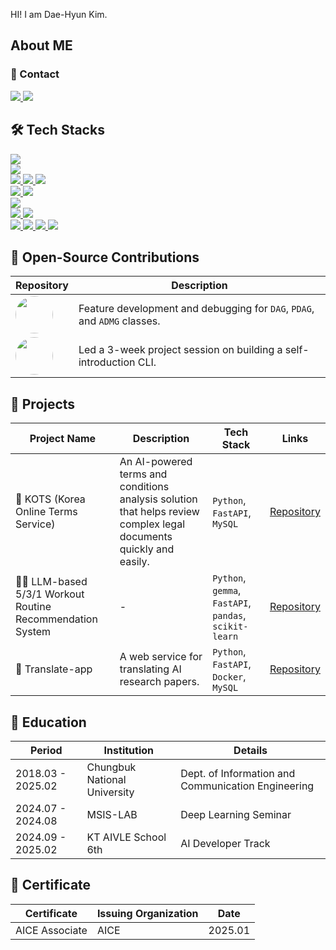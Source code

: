 HI! I am Dae-Hyun Kim. <br>

## About ME

### 📧 Contact
<a href="mailto:daehyun99@kakao.com">
    <img src="https://img.shields.io/badge/daehyun99@kakao.com-FEE500?style=for-the-badge&logo=maildotru&logoColor=black"/>
</a>
<a href="https://www.linkedin.com/in/daehyun-kim-5084b9333/" target="_blank">
    <img src="https://img.shields.io/badge/LinkedIn-0A66C2?style=for-the-badge&logo=linkedin&logoColor=white"/>
</a>

## 🛠 Tech Stacks
<a href="">
    <img src="https://img.shields.io/badge/Python-3776AB?style=for-the-badge&logo=python&logoColor=white"/> <br>
    <img src="https://img.shields.io/badge/FastAPI-009688?style=for-the-badge&logo=fastapi&logoColor=white"/>
    <br>
    <img src="https://img.shields.io/badge/PyTorch-EE4C2C?style=for-the-badge&logo=pytorch&logoColor=white"/>
    <img src="https://img.shields.io/badge/TensorFlow-FF6F00?style=for-the-badge&logo=tensorflow&logoColor=white"/>
    <img src="https://img.shields.io/badge/Prompt%20Engineering-FF8C00?style=for-the-badge&logo=openai&logoColor=white"/>
    <br>
    <img src="https://img.shields.io/badge/Pandas-150458?style=for-the-badge&logo=pandas&logoColor=white"/>
    <img src="https://img.shields.io/badge/Scikit--learn-F7931E?style=for-the-badge&logo=scikit-learn&logoColor=white"/>
    <br>
    <img src="https://img.shields.io/badge/Pytest-0A9EDC?style=for-the-badge&logo=pytest&logoColor=white"/>
    <br>
    <img src="https://img.shields.io/badge/Docker-2496ED?style=for-the-badge&logo=docker&logoColor=white"/>
    <img src="https://img.shields.io/badge/MySQL-4479A1?style=for-the-badge&logo=mysql&logoColor=white"/>
    <br>
    <img src="https://img.shields.io/badge/Git-F05032?style=for-the-badge&logo=git&logoColor=white"/>
    <img src="https://img.shields.io/badge/GitHub-181717?style=for-the-badge&logo=github&logoColor=white"/>
    <img src="https://img.shields.io/badge/Notion-000000?style=for-the-badge&logo=notion&logoColor=white"/>
    <img src="https://img.shields.io/badge/GitHub%20Wiki-0366D6?style=for-the-badge&logo=github&logoColor=white"/>
</a>


## 🤝 Open-Source Contributions
| Repository | Description |
| --- | --- |
| [<img src="https://github.com/pgmpy.png" width="60" height="60" style="border-radius:50%;">](https://github.com/pgmpy/pgmpy) | Feature development and debugging for `DAG`, `PDAG`, and `ADMG` classes. |
| [<img src="https://github.com/hellopy-korea.png" width="60" height="60" style="border-radius:50%;">](https://github.com/HelloPy-Korea/CLIck-Me) | Led a 3-week project session on building a self-introduction CLI.|

## 🚀 Projects
| Project Name | Description | Tech Stack | Links |
| --- | --- | --- | --- |
| 🧭 KOTS (Korea Online Terms Service) | An AI-powered terms and conditions analysis solution that helps review complex legal documents quickly and easily. | `Python`, `FastAPI`, `MySQL` | [Repository](https://github.com/TermCompass) |
| 🏋️‍♀️ LLM-based 5/3/1 Workout Routine Recommendation System | - | `Python`, `gemma`, `FastAPI`, `pandas`, `scikit-learn` | [Repository](https://github.com/daehyun99/LLM-531-Workout-Recommender) |
| 📝 Translate-app | A web service for translating AI research papers. | `Python`, `FastAPI`, `Docker`, `MySQL` | [Repository](https://github.com/daehyun99/Translate-app) |

## 🏫 Education
| Period | Institution | Details |
| --- | --- | --- |
| 2018.03 - 2025.02 | Chungbuk National University | Dept. of Information and Communication Engineering |
| 2024.07 - 2024.08 | MSIS-LAB | Deep Learning Seminar |
| 2024.09 - 2025.02 | KT AIVLE School 6th | AI Developer Track |

## 🏅 Certificate
| Certificate | Issuing Organization | Date |
| --- | --- | --- |
| AICE Associate | AICE | 2025.01 |
